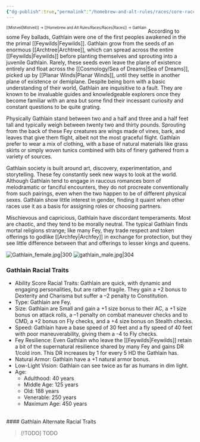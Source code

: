 ```yaml
---
{"dg-publish":true,"permalink":"/homebrew-and-alt-rules/races/core-races/gathlain/"}
---
```


<sup><sup>[[Mistveil\|Mistveil]] → [[Homebrew and Alt Rules/Races/Races\|Races]] → Gathlain</sup></sup>
According to some Fey ballads, Gathlain were one of the first peoples awakened in the the primal [[Feywilds\|Feywilds]]. Gathlain grow from the seeds of an enormous [[Archtree\|Archtree]], which can spread across the entire [[Feywilds\|Feywilds]] before planting themselves and sprouting into a juvenile Gathlain. Rarely, these seeds even leave the plane of existence entirely and float across the [[Cosmology/Sea of Dreams\|Sea of Dreams]], picked up by [[Planar Winds\|Planar Winds]], until they settle in another plane of existence or demiplane. Despite being born with a basic understanding of their world, Gathlain are inquisitive to a fault. They are known to be invaluable guides and knowledgeable explorers once they become familiar with an area but some find their incessant curiosity and constant questions to be quite grating.

Physically Gathlain stand between two and a half and three and a half feet tall and typically weigh between twenty two and thirty pounds. Sprouting from the back of these Fey creatures are wings made of vines, bark, and leaves that give them flight, albeit not the most graceful flight. Gathlain prefer to wear a mix of clothing, with a base of natural materials like grass skirts or simply woven tunics combined with bits of finery gathered from a variety of sources.

Gathlain society is built around art, discovery, experimentation, and storytelling. These fey constantly seek new ways to look at the world. Although Gathlain tend to engage in raucous romances born of melodramatic or fanciful encounters, they do not procreate conventionally from such pairings, even when the two happen to be of different physical sexes. Gathlain show little interest in gender, finding it quaint when other races use it as a basis for assigning roles or choosing partners.

Mischievous and capricious, Gathlain have discordant temperaments. Most are chaotic, and they tend to be morally neutral. The typical Gathlain finds mortal religions strange; like many Fey, they trade respect and token offerings to godlike [[Archfey\|Archfey]] in exchange for protection, but they see little difference between that and offerings to lesser kings and queens.

![Gathlain_female.jpg|300](/img/user/Attachments/Gathlain_female.jpg) ![gathlain_male.jpg|304](/img/user/Attachments/gathlain_male.jpg)

### Gathlain Racial Traits
- Ability Score Racial Traits: Gathlain are quick, with dynamic and engaging personalities, but are rather fragile. They gain a +2 bonus to Dexterity and Charisma but suffer a –2 penalty to Constitution.
- Type: Gathlain are Fey.
- Size: Gathlain are Small and gain a +1 size bonus to their AC, a +1 size bonus on attack rolls, a –1 penalty on combat maneuver checks and to CMD, a +2 bonus on Fly checks, and a +4 size bonus on Stealth checks.
- Speed: Gathlain have a base speed of 30 feet and a fly speed of 40 feet with poor maneuverability, giving them a -4 to Fly checks.
- Fey Resilience: Even Gathlain who leave the [[Feywilds\|Feywilds]] retain a bit of the supernatural resilience shared by many Fey and gains DR 1/cold iron. This DR increases by 1 for every 5 HD the Gathlain has.
- Natural Armor: Gathlain have a +1 natural armor bonus.
- Low-Light Vision: Gathlain can see twice as far as humans in dim light.
- Age:
    - Adulthood: 40 years
    - Middle Age: 125 years
    - Old: 188 years
    - Venerable: 250 years
    - Maximum Age: 450 years
<br>
#### Gathlain Alternate Racial Traits

> [!TODO] TODO
